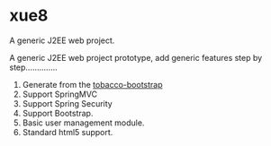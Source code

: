 xue8
====

A generic J2EE web project.

A generic J2EE web project prototype, add generic features step by step..............


1. Generate from the <a href="https://github.com/shunliz/tobacco-bootstrap/tree/us-master">tobacco-bootstrap</a>
2. Support SpringMVC
3. Support Spring Security
4. Support Bootstrap.
5. Basic user management module.
6. Standard html5 support.
